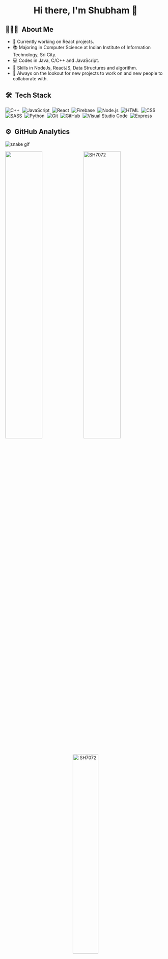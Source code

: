 


<!--
<p align="center"><img align='center' src='https://github.com/SH7072/SH7072/blob/main/daftpunktocat-thomas.gif' width='150"'><p>
 -->
 <h4 align="center"> 
  
 <h1 align="center">Hi there, I'm Shubham 👋</h1>
   
   
<!--    
![](https://komarev.com/ghpvc/?username=SH7072&style=flat-square) -->

   ## 👨🏻‍💻 &nbsp;About Me
- 🔭 Currently working on React projects.
- 📚 Majoring in Computer Science at Indian Institute of Information Technology, Sri City.
- 💻 Codes in Java, C/C++ and JavaScript.
- 🤹 Skills in NodeJs, ReactJS, Data Structures and algorithm.
- 💬 Always on the lookout for new projects to work on and new people to collaborate with.

## 🛠 &nbsp;Tech Stack
![C++](https://img.shields.io/badge/-C++-05122A?style=flat&color=00599C&logo=C%2B%2B&logoColor=FFFFFF)&nbsp;
![JavaScript](https://img.shields.io/badge/-JavaScript-05122A?style=flat&color=222222&logo=JavaScript&logoColor=F7DF1E)&nbsp;
![React](https://img.shields.io/badge/-React-05122A?style=flat&color=222222&logo=React&logoColor=61DAFB)&nbsp;
![Firebase](https://img.shields.io/badge/-Firebase-05122A?style=flat&color=222222&logo=Firebase&logoColor=FFCA28)&nbsp;
![Node.js](https://img.shields.io/badge/-Node.js-05122A?style=flat&color=339933&logo=Node.js&logoColor=FFFFFF)&nbsp;
![HTML](https://img.shields.io/badge/-HTML-05122A?style=flat&&color=E34F26&logo=HTML5&logoColor=FFFFFF)&nbsp;
![CSS](https://img.shields.io/badge/-CSS-05122A?style=flat&color=1572B6&logo=CSS3&logoColor=FFFFFF)&nbsp;
![SASS](https://img.shields.io/badge/-SASS-05122A?style=flat&&color=CC6699&logo=Sass&logoColor=FFFFFF)&nbsp;
![Python](https://img.shields.io/badge/-Python-05122A?style=flat&color=3776AB&logo=Python&logoColor=FFFFFF)&nbsp;
![Git](https://img.shields.io/badge/-Git-05122A?style=flat&logo=git&color=F05032&logoColor=FFFFFF)&nbsp;
![GitHub](https://img.shields.io/badge/-GitHub-05122A?style=flat&color=181717&logo=GitHub&logoColor=FFFFFF)&nbsp;
![Visual Studio Code](https://img.shields.io/badge/-Visual%20Studio%20Code-05122A?style=flat&color=007ACC&logo=Visual+Studio+Code&logoColor=FFFFFF)&nbsp;
![Express](https://img.shields.io/badge/-Express-05122A?style=flat&color=000000&logo=Express&logoColor=FFFFFF)&nbsp;
   
  
## ⚙️ &nbsp;GitHub Analytics
![snake gif](https://github.com/SH7072/SH7072/blob/output/github-contribution-grid-snake.gif)   
   
   <p>
<img align="center" width="48%" src="https://github-readme-stats.vercel.app/api?username=SH7072&show_icons=true&theme=radical&count_private=true%27"/>
<img align="center" width="48%" src="https://github-readme-streak-stats.herokuapp.com?user=SH7072&count_private=true&theme=radical" alt="SH7072"/>
</p>

 <p align="center"><img align="center" width="40%" src="https://github-readme-stats.vercel.app/api/top-langs/?username=SH7072&count_private=true&theme=radical&layout=compact" alt="SH7072" /></p>
   
<!-- <a href="https://github.com/SH7072">
  <img height="180em" src="https://github-readme-stats-eight-theta.vercel.app/api?username=SH7072&show_icons=true&theme=algolia&count_private=true"/>
</a> -->
</p>


